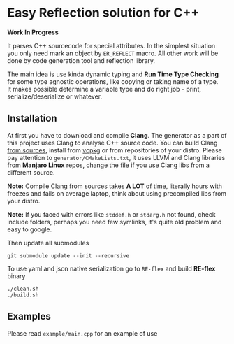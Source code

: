 # Easy Reflection solution for C++

<b> Work In Progress </b>

It parses C++ sourcecode for special attributes. In the simplest situation you only need mark an object by ```ER_REFLECT``` macro. All other work will be done by code generation tool and reflection library.

The main idea is use kinda dynamic typing and <b>Run Time Type Checking</b> for some type agnostic operations, like copying or taking name of a type.<br>
It makes possible determine a variable type and do right job - print, serialize/deserialize or whatever.

## Installation

At first you have to download and compile <b>Clang</b>. The generator as a part of this project uses Clang to analyse C++ source code. You can build Clang [from sources](https://clang.llvm.org/docs/LibASTMatchersTutorial.html), install from [vcpkg](https://github.com/microsoft/vcpkg) or from repositories of your distro. Please pay attention to ```generator/CMakeLists.txt```, it uses LLVM and Clang libraries from <b>Manjaro Linux</b> repos, change the file if you use Clang libs from a different source.


<b>Note:</b> Compile Clang from sources takes <b>A LOT</b> of time, literally hours with freezes and fails on average laptop, think about using precompiled libs from your distro.


<b>Note:</b> If you faced with errors like ```stddef.h``` or ```stdarg.h``` not found, check include folders, perhaps you need few symlinks, it's quite old problem and easy to google.

Then update all submodules<br>

```shell
git submodule update --init --recursive
```

To use yaml and json native serialization go to ```RE-flex``` and build <b>RE-flex</b> binary
```shell
./clean.sh
./build.sh
```

## Examples

Please read ```example/main.cpp``` for an example of use